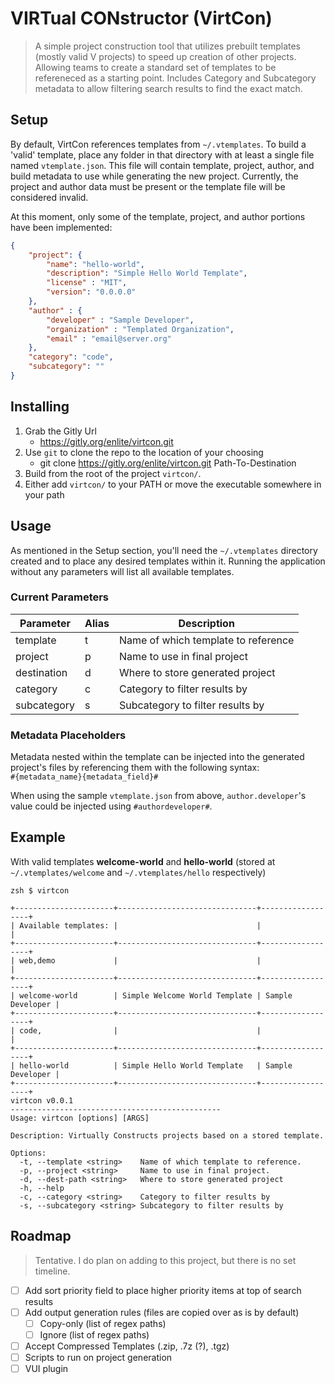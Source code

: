 # VIRTual CONstructor (VirtCon)
> A simple project construction tool that utilizes prebuilt templates (mostly valid V projects) 
> to speed up creation of other projects. Allowing teams to create a standard set of templates to be refereneced as a starting point. Includes Category and Subcategory metadata to allow filtering search results to find the exact match.

## Setup

By default, VirtCon references templates from `~/.vtemplates`. To build a 'valid' template, place any folder in that directory with at least a single file named `vtemplate.json`. This file will contain template, project, author, and build metadata to use while generating the new project. Currently, the project and author data must be present or the template file will be considered invalid.

At this moment, only some of the template, project, and author portions have been implemented:

``` json
{
    "project": {
        "name": "hello-world",
        "description": "Simple Hello World Template",
        "license" : "MIT",
        "version": "0.0.0.0"
    },
    "author" : {
        "developer" : "Sample Developer",
        "organization" : "Templated Organization",
        "email" : "email@server.org"
    },
    "category": "code",
    "subcategory": ""
}
```

## Installing
1. Grab the Gitly Url
    - https://gitly.org/enlite/virtcon.git
2. Use `git` to clone the repo to the location of your choosing
    - git clone https://gitly.org/enlite/virtcon.git Path-To-Destination
3. Build from the root of the project `virtcon/`.
4. Either add `virtcon/` to your PATH or move the executable somewhere in your path

## Usage
As mentioned in the Setup section, you'll need the `~/.vtemplates` directory created and to place any desired templates within it. Running the application without any parameters will list all available templates.

### Current Parameters
| Parameter | Alias | Description |
| --------- | ----- | ----------- |
| template  |   t   |  Name of which template to reference |
| project |   p  | Name to use in final project |
| destination |   d  | Where to store generated project |
| category |  c  | Category to filter results by |
| subcategory | s | Subcategory to filter results by |

### Metadata Placeholders
Metadata nested within the template can be injected into the generated project's files by referencing them with the following 
syntax:   
`#{metadata_name}{metadata_field}#`

When using the sample `vtemplate.json` from above, `author.developer`'s value could be injected using `#authordeveloper#`.  


## Example
With valid templates **welcome-world** and **hello-world** (stored at `~/.vtemplates/welcome` and `~/.vtemplates/hello` respectively) 
``` 
zsh $ virtcon

+----------------------+-------------------------------+------------------+
| Available templates: |                               |                  |
+----------------------+-------------------------------+------------------+
| web,demo             |                               |                  |
+----------------------+-------------------------------+------------------+
| welcome-world        | Simple Welcome World Template | Sample Developer |
+----------------------+-------------------------------+------------------+
| code,                |                               |                  |
+----------------------+-------------------------------+------------------+
| hello-world          | Simple Hello World Template   | Sample Developer |
+----------------------+-------------------------------+------------------+
virtcon v0.0.1
-----------------------------------------------
Usage: virtcon [options] [ARGS]

Description: Virtually Constructs projects based on a stored template.

Options:
  -t, --template <string>    Name of which template to reference.
  -p, --project <string>     Name to use in final project.
  -d, --dest-path <string>   Where to store generated project
  -h, --help                
  -c, --category <string>    Category to filter results by
  -s, --subcategory <string> Subcategory to filter results by
```

## Roadmap
> Tentative. I do plan on adding to this project, but there is no set timeline.

- [ ] Add sort priority field to place higher priority items at top of search results
- [ ] Add output generation rules (files are copied over as is by default)
    - [ ] Copy-only (list of regex paths)
    - [ ] Ignore (list of regex paths)
- [ ] Accept Compressed Templates (.zip, .7z (?), .tgz)
- [ ] Scripts to run on project generation
- [ ] VUI plugin